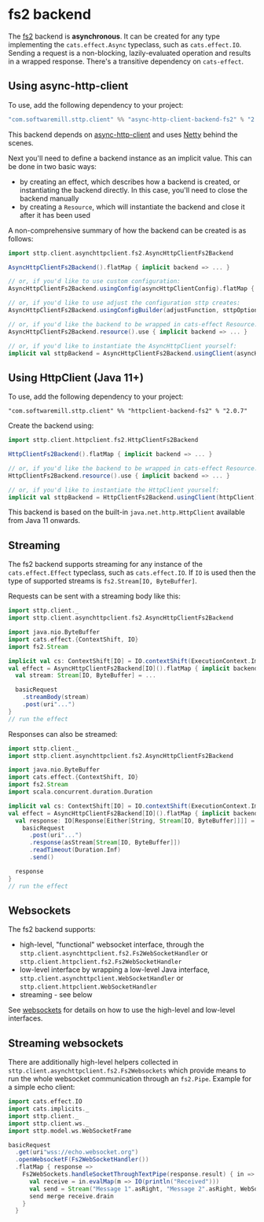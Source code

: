 # fs2 backend

The [fs2](https://github.com/functional-streams-for-scala/fs2) backend is **asynchronous**. It can be created for any type implementing the `cats.effect.Async` typeclass, such as `cats.effect.IO`. Sending a request is a non-blocking, lazily-evaluated operation and results in a wrapped response. There's a transitive dependency on `cats-effect`. 

## Using async-http-client

To use, add the following dependency to your project:

```scala
"com.softwaremill.sttp.client" %% "async-http-client-backend-fs2" % "2.0.7"
```
           
This backend depends on [async-http-client](https://github.com/AsyncHttpClient/async-http-client) and uses [Netty](http://netty.io) behind the scenes.

Next you'll need to define a backend instance as an implicit value. This can be done in two basic ways:

* by creating an effect, which describes how a backend is created, or instantiating the backend directly. In this case, you'll need to close the backend manually
* by creating a `Resource`, which will instantiate the backend and close it after it has been used

A non-comprehensive summary of how the backend can be created is as follows:

```scala
import sttp.client.asynchttpclient.fs2.AsyncHttpClientFs2Backend

AsyncHttpClientFs2Backend().flatMap { implicit backend => ... }

// or, if you'd like to use custom configuration:
AsyncHttpClientFs2Backend.usingConfig(asyncHttpClientConfig).flatMap { implicit backend => ... }

// or, if you'd like to use adjust the configuration sttp creates:
AsyncHttpClientFs2Backend.usingConfigBuilder(adjustFunction, sttpOptions).flatMap { implicit backend => ... }

// or, if you'd like the backend to be wrapped in cats-effect Resource:
AsyncHttpClientFs2Backend.resource().use { implicit backend => ... }

// or, if you'd like to instantiate the AsyncHttpClient yourself:
implicit val sttpBackend = AsyncHttpClientFs2Backend.usingClient(asyncHttpClient)
```

## Using HttpClient (Java 11+)

To use, add the following dependency to your project:

```
"com.softwaremill.sttp.client" %% "httpclient-backend-fs2" % "2.0.7"
```

Create the backend using:

```scala
import sttp.client.httpclient.fs2.HttpClientFs2Backend

HttpClientFs2Backend().flatMap { implicit backend => ... }

// or, if you'd like the backend to be wrapped in cats-effect Resource:
HttpClientFs2Backend.resource().use { implicit backend => ... }

// or, if you'd like to instantiate the HttpClient yourself:
implicit val sttpBackend = HttpClientFs2Backend.usingClient(httpClient)
```

This backend is based on the built-in `java.net.http.HttpClient` available from Java 11 onwards.

## Streaming

The fs2 backend supports streaming for any instance of the `cats.effect.Effect` typeclass, such as `cats.effect.IO`. If `IO` is used then the type of supported streams is `fs2.Stream[IO, ByteBuffer]`.

Requests can be sent with a streaming body like this:

```scala
import sttp.client._
import sttp.client.asynchttpclient.fs2.AsyncHttpClientFs2Backend

import java.nio.ByteBuffer
import cats.effect.{ContextShift, IO}
import fs2.Stream

implicit val cs: ContextShift[IO] = IO.contextShift(ExecutionContext.Implicits.global)
val effect = AsyncHttpClientFs2Backend[IO]().flatMap { implicit backend =>
  val stream: Stream[IO, ByteBuffer] = ...

  basicRequest
    .streamBody(stream)
    .post(uri"...")
}
// run the effect
```

Responses can also be streamed:

```scala
import sttp.client._
import sttp.client.asynchttpclient.fs2.AsyncHttpClientFs2Backend

import java.nio.ByteBuffer
import cats.effect.{ContextShift, IO}
import fs2.Stream
import scala.concurrent.duration.Duration

implicit val cs: ContextShift[IO] = IO.contextShift(ExecutionContext.Implicits.global)
val effect = AsyncHttpClientFs2Backend[IO]().flatMap { implicit backend =>
  val response: IO[Response[Either[String, Stream[IO, ByteBuffer]]]] =
    basicRequest
      .post(uri"...")
      .response(asStream[Stream[IO, ByteBuffer]])
      .readTimeout(Duration.Inf)
      .send()

  response
}
// run the effect
```

## Websockets

The fs2 backend supports:

* high-level, "functional" websocket interface, through the `sttp.client.asynchttpclient.fs2.Fs2WebSocketHandler` or `sttp.client.httpclient.fs2.Fs2WebSocketHandler`
* low-level interface by wrapping a low-level Java interface, `sttp.client.asynchttpclient.WebSocketHandler` or `sttp.client.httpclient.WebSocketHandler`
* streaming - see below

See [websockets](../websockets.html) for details on how to use the high-level and low-level interfaces.

## Streaming websockets 

There are additionally high-level helpers collected in `sttp.client.asynchttpclient.fs2.Fs2Websockets` which provide means to run the whole websocket communication through an `fs2.Pipe`. Example for a simple echo client:

```scala
import cats.effect.IO
import cats.implicits._
import sttp.client._
import sttp.client.ws._
import sttp.model.ws.WebSocketFrame

basicRequest
  .get(uri"wss://echo.websocket.org")
  .openWebsocketF(Fs2WebSocketHandler())
  .flatMap { response =>
    Fs2WebSockets.handleSocketThroughTextPipe(response.result) { in =>
      val receive = in.evalMap(m => IO(println("Received")))
      val send = Stream("Message 1".asRight, "Message 2".asRight, WebSocketFrame.close.asLeft)
      send merge receive.drain
    }
  }
```